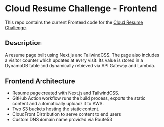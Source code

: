 # Cloud Resume Challenge - Frontend

This repo contains the current Frontend code for the [Cloud Resume Challenge](https://cloudresumechallenge.dev/).

## Description

A resume page built using Next.js and TailwindCSS. 
The page also includes a visitor counter which updates at every visit. Its value is stored in a DynamoDB table and dynamically retrieved via API Gateway and Lambda. 

## Frontend Architecture

- Resume page created with Next.js and TailwindCSS.
- GitHub Action workflow runs the build process, exports the static content and automatically uploads it to AWS.
- Two S3 buckets hosting the static content.
- CloudFront Distribution to serve content to end users
- Custom DNS domain name provided via Route53

